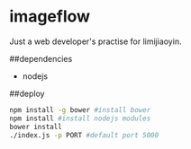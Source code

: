 imageflow
=========

Just a web developer's practise for limijiaoyin.

##dependencies

* nodejs

##deploy 

```bash
npm install -g bower #install bower
npm install #install nodejs modules
bower install
./index.js -p PORT #default port 5000
```